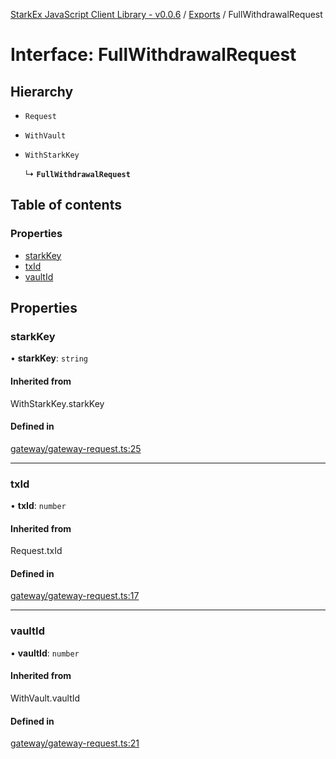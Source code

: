 [StarkEx JavaScript Client Library - v0.0.6](../README.md) / [Exports](../modules.md) / FullWithdrawalRequest

# Interface: FullWithdrawalRequest

## Hierarchy

- `Request`

- `WithVault`

- `WithStarkKey`

  ↳ **`FullWithdrawalRequest`**

## Table of contents

### Properties

- [starkKey](FullWithdrawalRequest.md#starkkey)
- [txId](FullWithdrawalRequest.md#txid)
- [vaultId](FullWithdrawalRequest.md#vaultid)

## Properties

### starkKey

• **starkKey**: `string`

#### Inherited from

WithStarkKey.starkKey

#### Defined in

[gateway/gateway-request.ts:25](https://github.com/starkware-libs/starkex-js/blob/3031d40/src/lib/gateway/gateway-request.ts#L25)

---

### txId

• **txId**: `number`

#### Inherited from

Request.txId

#### Defined in

[gateway/gateway-request.ts:17](https://github.com/starkware-libs/starkex-js/blob/3031d40/src/lib/gateway/gateway-request.ts#L17)

---

### vaultId

• **vaultId**: `number`

#### Inherited from

WithVault.vaultId

#### Defined in

[gateway/gateway-request.ts:21](https://github.com/starkware-libs/starkex-js/blob/3031d40/src/lib/gateway/gateway-request.ts#L21)
